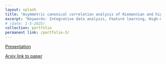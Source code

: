 ```yaml
---
layout: splash
title: "Asymmetric canonical correlation analysis of Riemannian and high-dimensional data"
excerpt: "Keywords: Integrative data analysis, Feature learning, High-dimensional statistics, Functional data analysis, Geometric data analysis .<br/><img src='/images/thumbnail.png'>"
# (date: 1-5-2025) 
collection: portfolio
permanent link: /portfolio-3/
---
```


[Presentation](General_exam_presentation.pdf)

[Arxiv link to paper](https://arxiv.org/abs/2404.11781)
